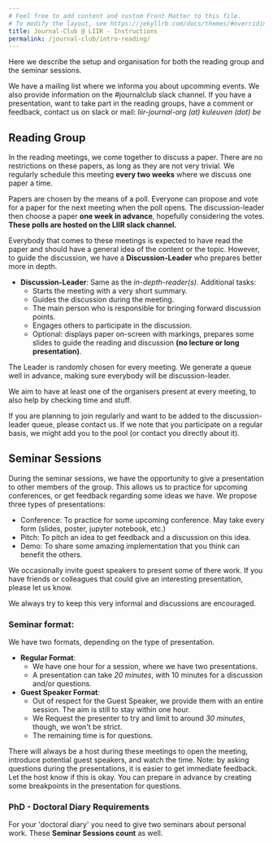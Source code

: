 ```yaml
---
# Feel free to add content and custom Front Matter to this file.
# To modify the layout, see https://jekyllrb.com/docs/themes/#overriding-theme-defaults
title: Journal-Club @ LIIR - Instructions
permalink: /journal-club/intro-reading/
---
```


Here we describe the setup and organisation for both the reading group and the seminar sessions.

We have a mailing list where we informa you about upcomming events. We also provide information on the #journalclub slack channel. 
If you have a presentation, want to take part in the reading groups, have a comment or feedback, contact us on slack or mail:
_liir-journal-org (at) kuleuven (dot) be_



## Reading Group

In the reading meetings, we come together to discuss a paper. There are no restrictions on these papers, as long as they are not very trivial. 
We regularly schedule this meeting **every two weeks** where we discuss one paper a time.  

Papers are chosen by the means of a poll. Everyone can propose and vote for a paper for the next meeting when the poll opens. 
The discussion-leader then choose a paper **one week in advance**, hopefully considering the votes. 
**These polls are hosted on the LIIR slack channel.** 

Everybody that comes to these meetings is expected to have read the paper and should have a general idea of the content or the topic. 
However, to guide the discussion, we have a **Discussion-Leader** who prepares better more in depth.
 - **Discussion-Leader**: Same as the *in-depth-reader(s)*. Additional tasks:
   - Starts the meeting with a very short summary.
   - Guides the discussion during the meeting.
   - The main person who is responsible for bringing forward discussion points. 
   - Engages others to participate in the discussion. 
   - Optional: displays paper on-screen with markings, prepares some slides to guide the reading and discussion **(no lecture or long presentation)**.
   
The Leader is randomly chosen for every meeting. We generate a queue well in advance, making sure everybody will be discussion-leader.

We aim to have at least one of the organisers present at every meeting, to also help by checking time and stuff. 

If you are planning to join regularly and want to be added to the discussion-leader queue, please contact us.
If we note that you participate on a regular basis, we might add you to the pool (or contact you directly about it). 

## Seminar Sessions

During the seminar sessions, we have the opportunity to give a presentation to other members of the group. 
This allows us to practice for upcoming conferences, or get feedback regarding some ideas we have. We propose three types of presentations:
 - Conference: To practice for some upcoming conference. May take every form (slides, poster, jupyter notebook, etc.)
 - Pitch: To pitch an idea to get feedback and a discussion on this idea.
 - Demo: To share some amazing implementation that you think can benefit the others. 
 
We occasionally invite guest speakers to present some of there work. If you have friends or colleagues that could give an interesting presentation, please let us know.

We always try to keep this very informal and discussions are encouraged. 

### Seminar format:
We have two formats, depending on the type of presentation. 
 - **Regular Format**:
   - We have one hour for a session, where we have two presentations. 
   - A presentation can take *20 minutes*, with 10 minutes for a discussion and/or questions.
 - **Guest Speaker Format**: 
   - Out of respect for the Guest Speaker, we provide them with an entire session. The aim is still to stay within one hour.
   - We Request the presenter to try and limit to around *30 minutes*, though, we won't be strict.
   - The remaining time is for questions.  
    
There will always be a host during these meetings to open the meeting, introduce potential guest speakers, and watch the time.
Note: by asking questions during the presentations, it is easier to get immediate feedback. Let the host know if this is okay. 
You can prepare in advance by creating some breakpoints in the presentation for questions.

### PhD - Doctoral Diary Requirements
For your 'doctoral diary' you need to give two seminars about personal work. These **Seminar Sessions count** as well.
